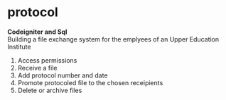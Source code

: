 # protocol

<b>Codeigniter and Sql</b><br/>
Building a file exchange system for the emplyees of an Upper Education Institute<br/>
1. Access permissions<br/>
2. Receive a file<br/>
2. Add protocol number and date<br/>
3. Promote protocoled file to the chosen receipients<br/>
4. Delete or archive files<br/>
